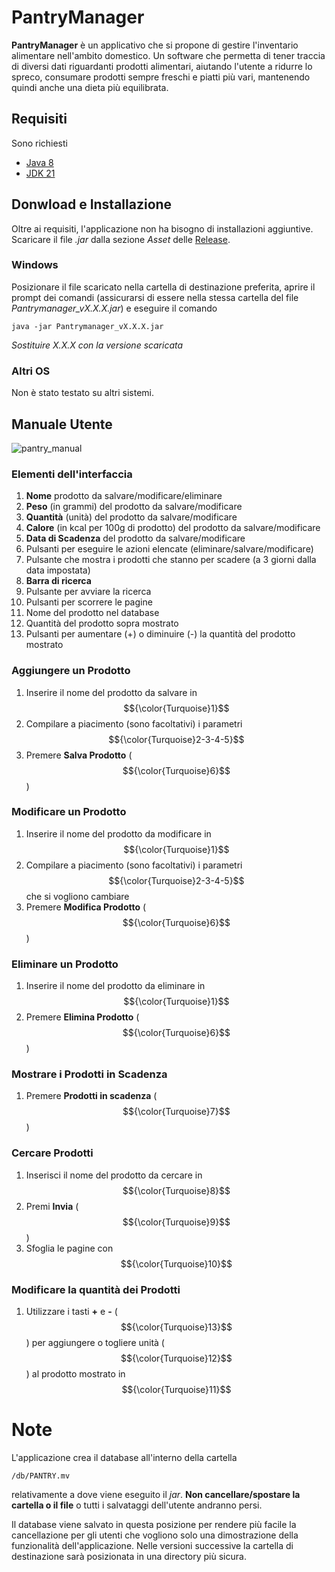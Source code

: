 # PantryManager

**PantryManager** è un applicativo che si propone di gestire l'inventario alimentare nell'ambito domestico. Un software che permetta di tener traccia di diversi dati riguardanti prodotti alimentari, aiutando l'utente a ridurre lo spreco, consumare prodotti sempre freschi e piatti più vari, mantenendo quindi anche una dieta più equilibrata.

## Requisiti
Sono richiesti 
- [Java 8](https://www.java.com/it/download/)
- [JDK 21](https://www.oracle.com/java/technologies/downloads/?er=221886#jdk21-windows)

## Donwload e Installazione
Oltre ai requisiti, l'applicazione non ha bisogno di installazioni aggiuntive. Scaricare il file *.jar* dalla sezione *Asset* delle [Release](https://github.com/G-Chignoli/PantryManager/releases).

### Windows
Posizionare il file scaricato nella cartella di destinazione preferita, aprire il prompt dei comandi (assicurarsi di essere nella stessa cartella del file *Pantrymanager_vX.X.X.jar*) e eseguire il comando  
```
java -jar Pantrymanager_vX.X.X.jar
```
*Sostituire X.X.X con la versione scaricata*

### Altri OS
Non è stato testato su altri sistemi.

## Manuale Utente
![pantry_manual](https://github.com/user-attachments/assets/28a82747-e912-41d7-8788-c0bc3f8320ca)
### Elementi dell'interfaccia
1. **Nome** prodotto da salvare/modificare/eliminare
2. **Peso** (in grammi) del prodotto da salvare/modificare
3. **Quantità** (unità) del prodotto da salvare/modificare
4. **Calore** (in kcal per 100g di prodotto) del prodotto da salvare/modificare
5. **Data di Scadenza** del prodotto da salvare/modificare
6. Pulsanti per eseguire le azioni elencate (eliminare/salvare/modificare)
7. Pulsante che mostra i prodotti che stanno per scadere (a 3 giorni dalla data impostata)
8. **Barra di ricerca**
9. Pulsante per avviare la ricerca
10. Pulsanti per scorrere le pagine
11. Nome del prodotto nel database
12. Quantità del prodotto sopra mostrato
13. Pulsanti per aumentare (+) o diminuire (-) la quantità del prodotto mostrato


### Aggiungere un Prodotto
1. Inserire il nome del prodotto da salvare in $${\color{Turquoise}1}$$
2. Compilare a piacimento (sono facoltativi) i parametri $${\color{Turquoise}2-3-4-5}$$
3. Premere **Salva Prodotto** ($${\color{Turquoise}6}$$)

### Modificare un Prodotto
1. Inserire il nome del prodotto da modificare in $${\color{Turquoise}1}$$
2. Compilare a piacimento (sono facoltativi) i parametri $${\color{Turquoise}2-3-4-5}$$ che si vogliono cambiare
3. Premere **Modifica Prodotto** ($${\color{Turquoise}6}$$)

### Eliminare un Prodotto
1. Inserire il nome del prodotto da eliminare in $${\color{Turquoise}1}$$
2. Premere **Elimina Prodotto** ($${\color{Turquoise}6}$$)

### Mostrare i Prodotti in Scadenza
1. Premere **Prodotti in scadenza** ($${\color{Turquoise}7}$$)

### Cercare Prodotti
1. Inserisci il nome del prodotto da cercare in $${\color{Turquoise}8}$$
2. Premi **Invia** ($${\color{Turquoise}9}$$)
3. Sfoglia le pagine con $${\color{Turquoise}10}$$

### Modificare la quantità dei Prodotti
1. Utilizzare i tasti **+** e **-** ($${\color{Turquoise}13}$$) per aggiungere o togliere unità ($${\color{Turquoise}12}$$) al prodotto mostrato in $${\color{Turquoise}11}$$

# Note
L'applicazione crea il database all'interno della cartella 
```
/db/PANTRY.mv
```
relativamente a dove viene eseguito il *jar*. **Non cancellare/spostare la cartella o il file** o tutti i salvataggi dell'utente andranno persi. 

Il database viene salvato in questa posizione per rendere più facile la cancellazione per gli utenti che vogliono solo una dimostrazione della funzionalità dell'applicazione. Nelle versioni successive la cartella di destinazione sarà posizionata in una directory più sicura. 
